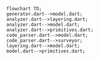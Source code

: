 <!---
Generated by https://github.com/polina-c/layerlens
-->

```mermaid
flowchart TD;
generator.dart-->model.dart;
analyzer.dart-->layering.dart;
analyzer.dart-->model.dart;
analyzer.dart-->primitives.dart;
code_parser.dart-->model.dart;
code_parser.dart-->surveyor;
layering.dart-->model.dart;
model.dart-->primitives.dart;
```

